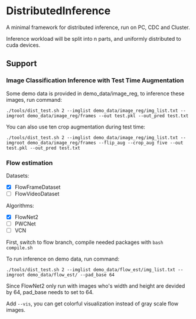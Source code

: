 # DistributedInference
  A minimal framework for distributed inference, run on PC, CDC and Cluster.

  Inference workload will be split into n parts, and uniformly distributed to cuda devices.

  ## Support
  ### Image Classification Inference with Test Time Augmentation
  Some demo data is provided in demo_data/image_reg, to inference these images, run command:

  `./tools/dist_test.sh 2 --imglist demo_data/image_reg/img_list.txt --imgroot demo_data/image_reg/frames --out test.pkl --out_pred test.txt`

  You can also use ten crop augmentation during test time:

  `./tools/dist_test.sh 2 --imglist demo_data/image_reg/img_list.txt --imgroot demo_data/image_reg/frames --flip_aug --crop_aug five --out test.pkl --out_pred test.txt `

  ### Flow estimation

  Datasets: 

   - [x] FlowFrameDataset
   - [ ] FlowVideoDataset

  Algorithms:

  - [x] FlowNet2
  - [ ] PWCNet
  - [ ] VCN

  First, switch to flow branch, compile needed packages with `bash compile.sh`

  To run inference on demo data, run command:

  `./tools/dist_test.sh 2 --imglist demo_data/flow_est/img_list.txt --imgroot demo_data/flow_est/ --pad_base 64`

  Since FlowNet2 only run with images who's width and height are devided by 64, pad_base needs to set to 64.

  Add `--vis`, you can get colorful visualization instead of gray scale flow images.

